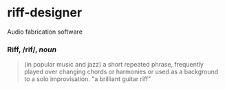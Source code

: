 riff-designer
======
Audio fabrication software

### **Riff**, /rif/, *noun*
> (in popular music and jazz) a short repeated phrase, frequently played over changing chords or harmonies or used as a background to a solo improvisation.
> "a brilliant guitar riff"
